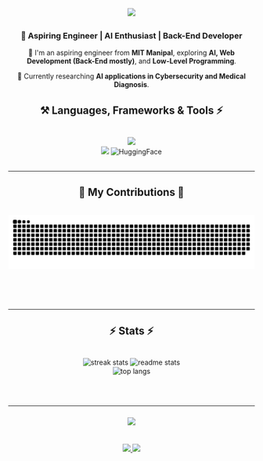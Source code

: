<h1 align="center">
    <img src="https://readme-typing-svg.herokuapp.com/?font=Righteous&size=35&center=true&vCenter=true&width=500&height=70&duration=4000&lines=Hi+There!+👋;+I'm+Adriteyo+Das!;" />
</h1>

<h3 align="center">🔭 Aspiring Engineer | AI Enthusiast | Back-End Developer</h3>

<div align="center">
    
🌱 I'm an aspiring engineer from **MIT Manipal**, exploring **AI, Web Development (Back-End mostly)**, and **Low-Level Programming**.
    
👯 Currently researching **AI applications in Cybersecurity and Medical Diagnosis**.

</div>

<h2 align="center">⚒️ Languages, Frameworks & Tools ⚡</h2>
<br/>
<div align="center">
    <img src="https://skillicons.dev/icons?i=cpp,c,python,java,html,css,javascript" /><br>
    <img src="https://skillicons.dev/icons?i=nodejs,express,mysql,git,pytorch,tensorflow&perline=7" />
    <img src="https://huggingface.co/front/assets/huggingface_logo-noborder.svg" alt="HuggingFace" width="48" height="48"/>
</div>

<br/>
<hr/>

<div align="center">
  <h2>🐍 My Contributions 🐍</h2>
  <br>
  <img alt="snake eating my contributions" src="https://raw.githubusercontent.com/salesp07/salesp07/output/github-contribution-grid-snake.svg" />
  
  <br/><br/><br/>
</div>

<hr/>

<h2 align="center">⚡ Stats ⚡</h2>
<br>
<div align=center>
  <img width=390 src="https://github-readme-streak-stats-salesp07.vercel.app/?user=Addy-Da-Baddy&count_private=true&theme=react&border_radius=10" alt="streak stats"/>
  <img width=390 src="https://github-readme-stats-salesp07.vercel.app/api?username=Addy-Da-Baddy&count_private=true&show_icons=true&theme=react&rank_icon=github&border_radius=10" alt="readme stats" />
  <br/>
  <img width=325 align="center" src="https://github-readme-stats-salesp07.vercel.app/api/top-langs/?username=Addy-Da-Baddy&hide=HTML&langs_count=8&layout=compact&theme=react&border_radius=10&size_weight=0.5&count_weight=0.5&exclude_repo=github-readme-stats" alt="top langs" />
</div>

<br/><br/>

<hr/>

<h3 align="center">
    <img src="https://readme-typing-svg.herokuapp.com/?font=Righteous&size=25&center=true&vCenter=true&width=500&height=70&duration=4000&lines=Thanks+for+visiting!+✌️;+Shoot+me+a+message+on+Linkedin!;I'm+always+down+to+collab+:)">
</h3>

<br/>

<div align="center">
  <a href="mailto:das.adriteyo@gmail.com">
    <img src="https://img.shields.io/badge/Gmail-333333?style=for-the-badge&logo=gmail&logoColor=red" target="_blank" />
  </a>
  <a href="https://www.linkedin.com/in/adriteyo-das/" target="_blank">
    <img src="https://img.shields.io/badge/LinkedIn-0077B5?style=for-the-badge&logo=linkedin&logoColor=white" target="_blank" />
  </a>
</div>
